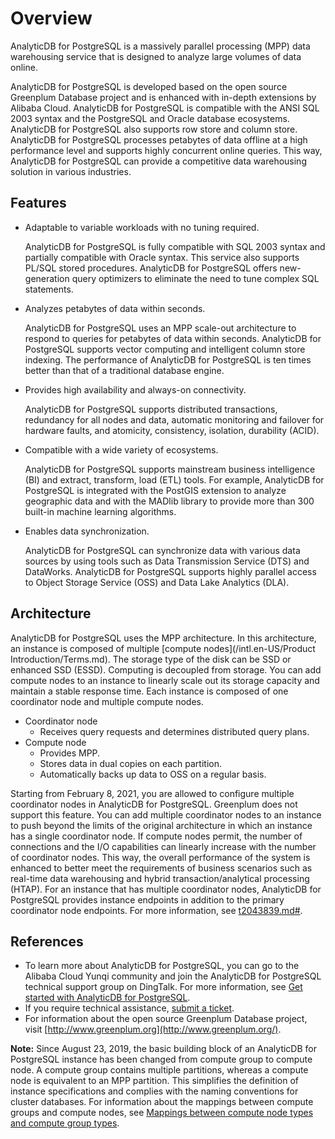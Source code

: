 # Overview

AnalyticDB for PostgreSQL is a massively parallel processing \(MPP\) data warehousing service that is designed to analyze large volumes of data online.

AnalyticDB for PostgreSQL is developed based on the open source Greenplum Database project and is enhanced with in-depth extensions by Alibaba Cloud. AnalyticDB for PostgreSQL is compatible with the ANSI SQL 2003 syntax and the PostgreSQL and Oracle database ecosystems. AnalyticDB for PostgreSQL also supports row store and column store. AnalyticDB for PostgreSQL processes petabytes of data offline at a high performance level and supports highly concurrent online queries. This way, AnalyticDB for PostgreSQL can provide a competitive data warehousing solution in various industries.

## Features

-   Adaptable to variable workloads with no tuning required.

    AnalyticDB for PostgreSQL is fully compatible with SQL 2003 syntax and partially compatible with Oracle syntax. This service also supports PL/SQL stored procedures. AnalyticDB for PostgreSQL offers new-generation query optimizers to eliminate the need to tune complex SQL statements.

-   Analyzes petabytes of data within seconds.

    AnalyticDB for PostgreSQL uses an MPP scale-out architecture to respond to queries for petabytes of data within seconds. AnalyticDB for PostgreSQL supports vector computing and intelligent column store indexing. The performance of AnalyticDB for PostgreSQL is ten times better than that of a traditional database engine.

-   Provides high availability and always-on connectivity.

    AnalyticDB for PostgreSQL supports distributed transactions, redundancy for all nodes and data, automatic monitoring and failover for hardware faults, and atomicity, consistency, isolation, durability \(ACID\).

-   Compatible with a wide variety of ecosystems.

    AnalyticDB for PostgreSQL supports mainstream business intelligence \(BI\) and extract, transform, load \(ETL\) tools. For example, AnalyticDB for PostgreSQL is integrated with the PostGIS extension to analyze geographic data and with the MADlib library to provide more than 300 built-in machine learning algorithms.

-   Enables data synchronization.

    AnalyticDB for PostgreSQL can synchronize data with various data sources by using tools such as Data Transmission Service \(DTS\) and DataWorks. AnalyticDB for PostgreSQL supports highly parallel access to Object Storage Service \(OSS\) and Data Lake Analytics \(DLA\).


## Architecture

AnalyticDB for PostgreSQL uses the MPP architecture. In this architecture, an instance is composed of multiple [compute nodes](/intl.en-US/Product Introduction/Terms.md). The storage type of the disk can be SSD or enhanced SSD \(ESSD\). Computing is decoupled from storage. You can add compute nodes to an instance to linearly scale out its storage capacity and maintain a stable response time. Each instance is composed of one coordinator node and multiple compute nodes.

-   Coordinator node
    -   Receives query requests and determines distributed query plans.
-   Compute node
    -   Provides MPP.
    -   Stores data in dual copies on each partition.
    -   Automatically backs up data to OSS on a regular basis.

Starting from February 8, 2021, you are allowed to configure multiple coordinator nodes in AnalyticDB for PostgreSQL. Greenplum does not support this feature. You can add multiple coordinator nodes to an instance to push beyond the limits of the original architecture in which an instance has a single coordinator node. If compute nodes permit, the number of connections and the I/O capabilities can linearly increase with the number of coordinator nodes. This way, the overall performance of the system is enhanced to better meet the requirements of business scenarios such as real-time data warehousing and hybrid transaction/analytical processing \(HTAP\). For an instance that has multiple coordinator nodes, AnalyticDB for PostgreSQL provides instance endpoints in addition to the primary coordinator node endpoints. For more information, see [t2043839.md\#]().

## References

-   To learn more about AnalyticDB for PostgreSQL, you can go to the Alibaba Cloud Yunqi community and join the AnalyticDB for PostgreSQL technical support group on DingTalk. For more information, see [Get started with AnalyticDB for PostgreSQL](https://yq.aliyun.com/articles/696196).
-   If you require technical assistance, [submit a ticket](https://workorder.console.aliyun.com/console.htm#/ticket/add?productCode=gpdb).
-   For information about the open source Greenplum Database project, visit [http://www.greenplum.org](http://www.greenplum.org/).

**Note:** Since August 23, 2019, the basic building block of an AnalyticDB for PostgreSQL instance has been changed from compute group to compute node. A compute group contains multiple partitions, whereas a compute node is equivalent to an MPP partition. This simplifies the definition of instance specifications and complies with the naming conventions for cluster databases. For information about the mappings between compute groups and compute nodes, see [Mappings between compute node types and compute group types](https://www.alibabacloud.com/product/hybriddb-postgresql/pricing).

